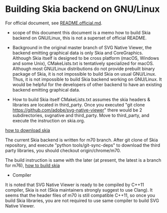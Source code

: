# Building Skia backend on GNU/Linux

For official document, see [README.official.md](/README.official.md).

* scope of this document
this document is a memo how to build Skia backend on GNU/Linux,
this is not a superset of official README.

* Background
in the original master branch of SVG Native Viewer, the backend
emitting graphical data is only Skia and CoreGraphics. Although
Skia itself is designed to be cross platform (macOS, Windows and
some Unix), CMakeLists.txt is tentatively specialized for macOS.
Although most GNU/Linux distributions do not provide prebuilt
binary package of Skia, it is not impossible to build Skia on
usual GNU/Linux. Thus, it is not impossible to build Skia backend
working on GNU/Linux. It would be helpful for the developers of
other backend to have an existing backend emitting graphical data.

* How to build Skia itself
CMakeLists.txt assumes the skia headers & libraries are located
in third_party. Once you executed "git clone https://github.com/adobe/svg-native-viewer"
there would be 2 subdirectories, svgnative and third_party.
Move to third_party, and execute the instruction on skia.org.

[how to download skia](https://skia.org/user/download)

The current Skia backend is written for m70 branch. After git
clone of Skia repository, and execute "python tools/git-sync-deps"
to download the third party libraries, you should checkout
origin/chrome/m70.

The build instruction is same with the later (at present,
the latest is a branch for m76),
[how to build skia](https://skia.org/user/build)

* Compiler

It is noted that SVG Native Viewer is ready to be compiled by
C++11 compiler, Skia is not (Skia maintainers strongly suggest
to use Clang). It seems that the header files of m70 is still
compatible C++11, so once you build Skia libraries, you are not
required to use same compiler to build SVG Native Viewer.
